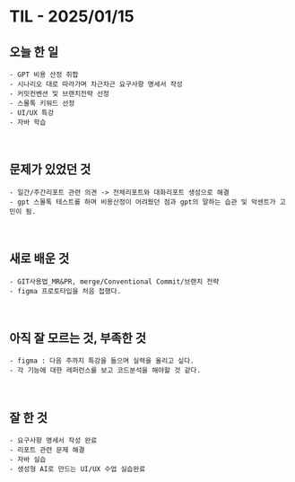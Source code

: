 # TIL - 2025/01/15


## 오늘 한 일
    - GPT 비용 산정 취합
    - 시나리오 대로 따라가며 차근차근 요구사항 명세서 작성 
    - 커밋컨벤션 및 브랜치전략 선정
    - 스몰톡 키워드 선정
    - UI/UX 특강
    - 자바 학습
<br>

## 문제가 있었던 것
    - 일간/주간리포트 관련 의견 -> 전체리포트와 대화리포트 생성으로 해결
    - gpt 스몰톡 테스트를 하며 비용산정이 어려웠던 점과 gpt의 말하는 습관 및 악센트가 고민이 됨.

<br>

## 새로 배운 것
    - GIT사용법_MR&PR, merge/Conventional Commit/브랜치 전략
    - figma 프로토타입을 처음 접했다.
<br>

## 아직 잘 모르는 것, 부족한 것
    - figma : 다음 주까지 특강을 들으며 실력을 올리고 싶다.
    - 각 기능에 대한 레퍼런스를 보고 코드분석을 해야할 것 같다.

<br>

## 잘 한 것
    - 요구사항 명세서 작성 완료
    - 리포트 관련 문제 해결
    - 자바 실습
    - 생성형 AI로 만드는 UI/UX 수업 실습완료
